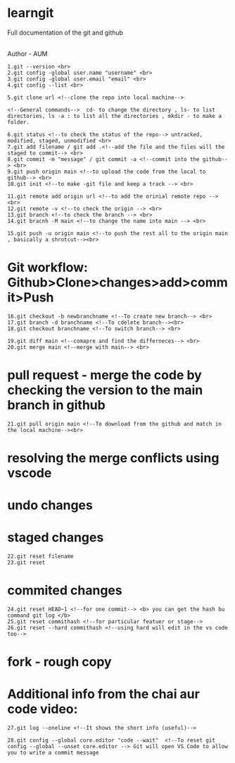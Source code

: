 # learngit

Full documentation of the git and github

<br>
Author - AUM

    1.git --version <br>
    2.git config -global user.name "username" <br>
    3.git config -global user.email "email" <br>
    4.git config --list <br>

    5.git clone url <!--clone the repo into local machine-->

    <!--General commands-->  cd- to change the directory , ls- to list directories, ls -a : to list all the directories , mkdir - to make a     folder.

    6.git status <!--to check the status of the repo--> untracked, modified, staged, unmodified <br>
    7.git add filename / git add .<!--add the file and the files will the staged to commit--> <br>
    8.git commit -m "message" / git commit -a <!--commit into the github--> <br>
    9.git push origin main <!--to upload the code from the local to github--> <br>
    10.git init <!--to make -git file and keep a track --> <br>

    11.git remote add origin url <!--to add the orinial remote repo --> <br>
    12.git remote -v <!--to check the origin --> <br>
    13.git branch <!--to check the branch --> <br>
    14.git bracnh -M main <!--to change the name into main --> <br>

    15.git push -u origin main <!--to push the rest all to the origin main , basically a shrotcut--><br>

# Git workflow: Github>Clone>changes>add>commit>Push

    16.git checkout -b newbranchname <!--To create new branch--> <br>
    17.git branch -d branchname <!--To cdelete branch--><br>
    18.git checkout branchname <!--To switch branch--> <br>

    19.git diff main <!--comapre and find the differneces--> <br>
    20.git merge main <!--merge with main--> <br>

# pull request - merge the code by checking the version to the main branch in github

    21.git pull origin main <!--To download from the github and match in the local machine--><br>

# resolving the merge conflicts using vscode

# undo changes

# staged changes

    22.git reset filename
    23.git reset

# commited changes

    24.git reset HEAD~1 <!--for one commit--> <b> you can get the hash bu command git log </b>
    25.git reset commithash <!--for particular featuer or stage-->
    26.git reset --hard commithash <!--using hard will edit in the vs code too-->

# fork - rough copy

# Additional info from the chai aur code video:

    27.git log --oneline <!--It shows the short info (useful)-->

    28.git config --global core.editor "code --wait"  <!--To reset git config --global --unset core.editor --> Git will open VS Code to allow you to write a commit message
